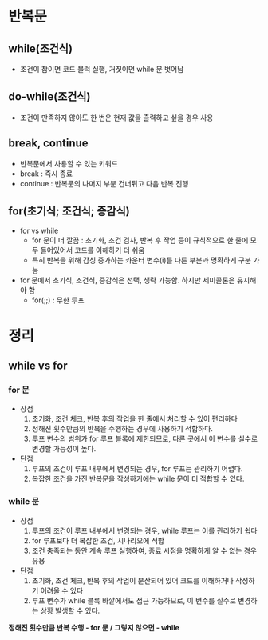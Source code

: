 # 반복문
## while(조건식)
- 조건이 참이면 코드 블럭 실행, 거짓이면 while 문 벗어남
## do-while(조건식)
- 조건이 만족하지 않아도 한 번은 현재 값을 출력하고 싶을 경우 사용
## break, continue
- 반복문에서 사용할 수 있는 키워드
- break : 즉시 종료
- continue : 반복문의 나머지 부분 건너뒤고 다음 반복 진행
## for(초기식; 조건식; 증감식)
- for vs while
  - for 문이 더 깔끔 : 초기화, 조건 검사, 반복 후 작업 등이 규칙적으로 한 줄에 모두 들어있어서 코드를 이해하기 더 쉬움
  - 특히 반복을 위해 갑싱 증가하는 카운터 변수(i)를 다른 부분과 명확하게 구분 가능
- for 문에서 초기식, 조건식, 증감식은 선택, 생략 가능함. 하지만 세미콜론은 유지해야 함
  - for(;;) : 무한 루프
# 정리
## while vs for
### for 문
- 장점
  1. 초기화, 조건 체크, 반복 후의 작업을 한 줄에서 처리할 수 있어 편리하다
  2. 정해진 횟수만큼의 반복을 수행하는 경우에 사용하기 적합하다.
  3. 루프 변수의 범위가 for 루프 블록에 제한되므로, 다른 곳에서 이 변수를 실수로 변경할 가능성이 높다.
- 단점
  1. 루프의 조건이 루프 내부에서 변경되는 경우, for 루프는 관리하기 어렵다.
  2. 복잡한 조건을 가진 반복문을 작성하기에는 while 문이 더 적합할 수 있다.
### while 문
- 장점
  1. 루프의 조건이 루프 내부에서 변경되는 경우, while 루프는 이를 관리하기 쉽다
  2. for 루프보다 더 복잡한 조건, 시나리오에 적합
  3. 조건 충족되는 동안 계속 루프 실행하여, 종료 시점을 명확하게 알 수 없는 경우 유용
- 단점
  1. 초기화, 조건 체크, 반복 후의 작업이 분산되어 있어 코드를 이해하거나 작성하기 어려울 수 있다
  2. 루프 변수가 while 블록 바깥에서도 접근 가능하므로, 이 변수를 실수로 변경하는 상황 발생할 수 있다.

**정해진 횟수만큼 반복 수행 - for 문 / 그렇지 않으면 - while**
